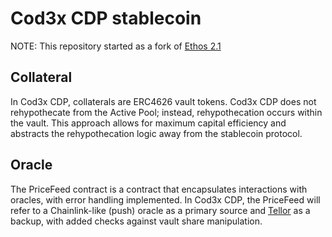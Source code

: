 # Cod3x CDP stablecoin

NOTE: This repository started as a fork of [Ethos 2.1](https://github.com/Byte-Masons/Ethos-V2-contracts)

## Collateral

In Cod3x CDP, collaterals are ERC4626 vault tokens. Cod3x CDP does not rehypothecate from the Active Pool; instead, rehypothecation occurs within the vault. This approach allows for maximum capital efficiency and abstracts the rehypothecation logic away from the stablecoin protocol.

## Oracle

The PriceFeed contract is a contract that encapsulates interactions with oracles, with error handling implemented. In Cod3x CDP, the PriceFeed will refer to a Chainlink-like (push) oracle as a primary source and [Tellor](https://tellor.io) as a backup, with added checks against vault share manipulation.

